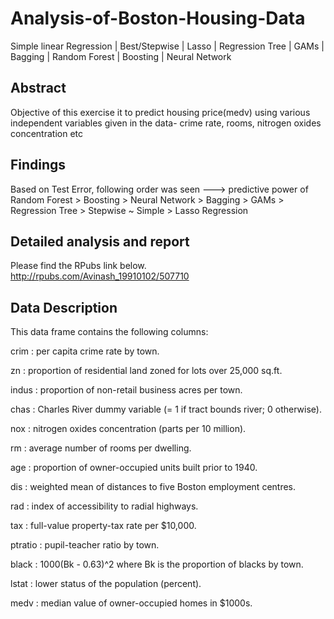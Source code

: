# Analysis-of-Boston-Housing-Data
Simple linear Regression | Best/Stepwise | Lasso | Regression Tree | GAMs | Bagging | Random Forest | Boosting | Neural Network

## Abstract
Objective of this exercise it to predict housing price(medv) using various independent variables given in the data- crime rate, rooms, nitrogen oxides concentration etc

## Findings
Based on Test Error, following order was seen ---> predictive power of  Random Forest > Boosting > Neural Network > Bagging >  GAMs > Regression Tree >  Stepwise ~ Simple > Lasso Regression

## Detailed analysis and report

Please find the RPubs link below.
http://rpubs.com/Avinash_19910102/507710

## Data Description 
This data frame contains the following columns:

crim : per capita crime rate by town.

zn : proportion of residential land zoned for lots over 25,000 sq.ft.

indus : proportion of non-retail business acres per town.

chas : Charles River dummy variable (= 1 if tract bounds river; 0 otherwise).

nox : nitrogen oxides concentration (parts per 10 million).

rm : average number of rooms per dwelling.

age : proportion of owner-occupied units built prior to 1940.

dis : weighted mean of distances to five Boston employment centres.

rad : index of accessibility to radial highways.

tax : full-value property-tax rate per $10,000.

ptratio : pupil-teacher ratio by town.

black : 1000(Bk - 0.63)^2 where Bk is the proportion of blacks by town.

lstat : lower status of the population (percent).

medv : median value of owner-occupied homes in $1000s.

